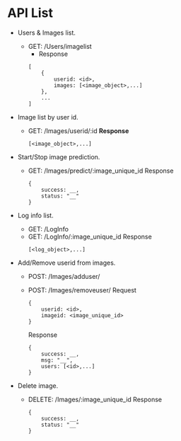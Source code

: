 # API List
- Users & Images list.
    - GET: /Users/imagelist
        - Response
        ```
        [
            {
                userid: <id>,
                images: [<image_object>,...]
            },
            ...
        ]
        ```

- Image list by user id.
    - GET: /Images/userid/:id
        **Response**
        ```
        [<image_object>,...]
        ```

- Start/Stop image prediction.
    - GET: /Images/predict/:image_unique_id
        Response
        ```
        {
            success: __, 
            status: "__"
        }
        ```

- Log info list.
    - GET: /LogInfo
    - GET: /LogInfo/:image_unique_id
        Response
        ```
        [<log_object>,...]
        ```

- Add/Remove userid from images.
    - POST: /Images/adduser/
    - POST: /Images/removeuser/
        Request
        ```
        {
            userid: <id>,
            imageid: <image_unique_id>
        }
        ```

        Response
        ```
        {
            success: __,
            msg: "__",
            users: [<id>,...]
        }
        ```
- Delete image.
    - DELETE: /Images/:image_unique_id
        Response
        ```
        {
            success: __,
            status: "__"
        }
        ```
